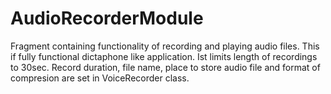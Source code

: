 # AudioRecorderModule
Fragment containing functionality of recording and playing audio files.
This if fully functional dictaphone like application. Ist limits length of recordings to 30sec.
Record duration, file name, place to store audio file and format of compresion are set in VoiceRecorder class.

